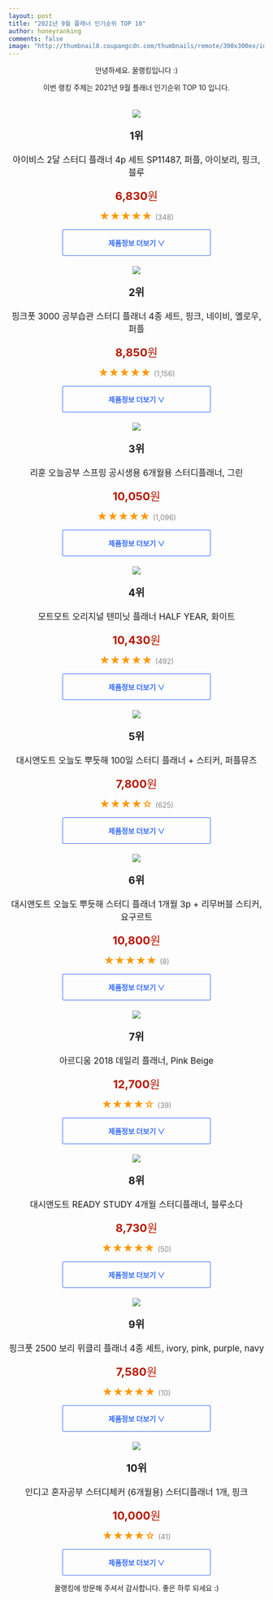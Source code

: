 ```yaml
--- 
layout: post 
title: "2021년 9월 플래너 인기순위 TOP 10" 
author: honeyranking 
comments: false 
image: "http://thumbnail8.coupangcdn.com/thumbnails/remote/300x300ex/image/retail/images/44837452858395-eb6bd31d-0a07-4a92-b853-557967fc7110.jpg" 
--- 
```

<p style="text-align: center;">안녕하세요. 꿀랭킹입니다 :)</p> <p style="text-align: center;">이번 랭킹 주제는 2021년 9월 플래너 인기순위 TOP 10 입니다.</p><center><img src="http://thumbnail8.coupangcdn.com/thumbnails/remote/300x300ex/image/retail/images/44837452858395-eb6bd31d-0a07-4a92-b853-557967fc7110.jpg" style="margin-top:20px" /></center> <p style="text-align: center; font-size: 20px"><b>1위</b></p> <p style="text-align: center; font-size: 17px">아이비스 2달 스터디 플래너 4p 세트 SP11487, 퍼플, 아이보리, 핑크, 블루</p> <p style="text-align: center;"><span style="color: #b61800; font-size: 22px;"><b>6,830</b>원</span></p> <p style="text-align: center;"><span style="color: #ff9600; font-size: 20px;">★★★★★ </span><span style="color: #878787;">(348)</span></p> <center><a href="https://coupa.ng/b7KhN4"> <div style="font-size: 14px; display: inline-block; padding: 15px 90px; color: #346aff; border-radius: 2px; border: 1px solid #346aff; cursor: pointer;"><b>제품정보 더보기 &or;</b></div> </a></center><center><img src="http://thumbnail8.coupangcdn.com/thumbnails/remote/300x300ex/image/retail/images/2020/03/05/11/9/da5aa3fc-ea76-4c8e-862d-320783e38fcf.jpg" style="margin-top:20px" /></center> <p style="text-align: center; font-size: 20px"><b>2위</b></p> <p style="text-align: center; font-size: 17px">핑크풋 3000 공부습관 스터디 플래너 4종 세트, 핑크, 네이비, 옐로우, 퍼플</p> <p style="text-align: center;"><span style="color: #b61800; font-size: 22px;"><b>8,850</b>원</span></p> <p style="text-align: center;"><span style="color: #ff9600; font-size: 20px;">★★★★★ </span><span style="color: #878787;">(1,156)</span></p> <center><a href="https://coupa.ng/b7KhN5"> <div style="font-size: 14px; display: inline-block; padding: 15px 90px; color: #346aff; border-radius: 2px; border: 1px solid #346aff; cursor: pointer;"><b>제품정보 더보기 &or;</b></div> </a></center><center><img src="http://thumbnail6.coupangcdn.com/thumbnails/remote/300x300ex/image/retail/images/259516396361519-35ef9b41-5f79-45bc-aaae-9bf501ead6ec.jpg" style="margin-top:20px" /></center> <p style="text-align: center; font-size: 20px"><b>3위</b></p> <p style="text-align: center; font-size: 17px">리훈 오늘공부 스프링 공시생용 6개월용 스터디플래너, 그린</p> <p style="text-align: center;"><span style="color: #b61800; font-size: 22px;"><b>10,050</b>원</span></p> <p style="text-align: center;"><span style="color: #ff9600; font-size: 20px;">★★★★★ </span><span style="color: #878787;">(1,096)</span></p> <center><a href="https://coupa.ng/b7KhN6"> <div style="font-size: 14px; display: inline-block; padding: 15px 90px; color: #346aff; border-radius: 2px; border: 1px solid #346aff; cursor: pointer;"><b>제품정보 더보기 &or;</b></div> </a></center><center><img src="http://thumbnail7.coupangcdn.com/thumbnails/remote/300x300ex/image/retail/images/2020/02/25/9/1/458954bb-ae8c-416f-b321-099e38bc1c3a.jpg" style="margin-top:20px" /></center> <p style="text-align: center; font-size: 20px"><b>4위</b></p> <p style="text-align: center; font-size: 17px">모트모트 오리지널 텐미닛 플래너 HALF YEAR, 화이트</p> <p style="text-align: center;"><span style="color: #b61800; font-size: 22px;"><b>10,430</b>원</span></p> <p style="text-align: center;"><span style="color: #ff9600; font-size: 20px;">★★★★★ </span><span style="color: #878787;">(492)</span></p> <center><a href="https://coupa.ng/b7KhN7"> <div style="font-size: 14px; display: inline-block; padding: 15px 90px; color: #346aff; border-radius: 2px; border: 1px solid #346aff; cursor: pointer;"><b>제품정보 더보기 &or;</b></div> </a></center><center><img src="http://thumbnail8.coupangcdn.com/thumbnails/remote/300x300ex/image/vendor_inventory/1938/a6be6b54a35019eb125053c833c90eb61e3bb6b769e2ba4420f4baeb48d0.jpg" style="margin-top:20px" /></center> <p style="text-align: center; font-size: 20px"><b>5위</b></p> <p style="text-align: center; font-size: 17px">대시앤도트 오늘도 뿌듯해 100일 스터디 플래너 + 스티커, 퍼플뮤즈</p> <p style="text-align: center;"><span style="color: #b61800; font-size: 22px;"><b>7,800</b>원</span></p> <p style="text-align: center;"><span style="color: #ff9600; font-size: 20px;">★★★★☆ </span><span style="color: #878787;">(625)</span></p> <center><a href="https://coupa.ng/b7KhN9"> <div style="font-size: 14px; display: inline-block; padding: 15px 90px; color: #346aff; border-radius: 2px; border: 1px solid #346aff; cursor: pointer;"><b>제품정보 더보기 &or;</b></div> </a></center><center><img src="http://thumbnail9.coupangcdn.com/thumbnails/remote/300x300ex/image/rs_quotation_api/tzfooqs8/06146d380f5a48cbb45c84a6a6cbd0ae.jpg" style="margin-top:20px" /></center> <p style="text-align: center; font-size: 20px"><b>6위</b></p> <p style="text-align: center; font-size: 17px">대시앤도트 오늘도 뿌듯해 스터디 플래너 1개월 3p + 리무버블 스티커, 요구르트</p> <p style="text-align: center;"><span style="color: #b61800; font-size: 22px;"><b>10,800</b>원</span></p> <p style="text-align: center;"><span style="color: #ff9600; font-size: 20px;">★★★★★ </span><span style="color: #878787;">(8)</span></p> <center><a href="https://coupa.ng/b7KhOa"> <div style="font-size: 14px; display: inline-block; padding: 15px 90px; color: #346aff; border-radius: 2px; border: 1px solid #346aff; cursor: pointer;"><b>제품정보 더보기 &or;</b></div> </a></center><center><img src="http://thumbnail10.coupangcdn.com/thumbnails/remote/300x300ex/image/retail/images/2017/11/23/13/8/8212bde5-7321-4ab8-b0f2-55d6a4428f56.jpg" style="margin-top:20px" /></center> <p style="text-align: center; font-size: 20px"><b>7위</b></p> <p style="text-align: center; font-size: 17px">아르디움 2018 데일리 플래너, Pink Beige</p> <p style="text-align: center;"><span style="color: #b61800; font-size: 22px;"><b>12,700</b>원</span></p> <p style="text-align: center;"><span style="color: #ff9600; font-size: 20px;">★★★★☆ </span><span style="color: #878787;">(39)</span></p> <center><a href="https://coupa.ng/b7KhOc"> <div style="font-size: 14px; display: inline-block; padding: 15px 90px; color: #346aff; border-radius: 2px; border: 1px solid #346aff; cursor: pointer;"><b>제품정보 더보기 &or;</b></div> </a></center><center><img src="http://thumbnail10.coupangcdn.com/thumbnails/remote/300x300ex/image/retail/images/2020/10/06/11/6/ca17eecf-35be-44c4-b6d4-c9de17ddd053.jpg" style="margin-top:20px" /></center> <p style="text-align: center; font-size: 20px"><b>8위</b></p> <p style="text-align: center; font-size: 17px">대시앤도트 READY STUDY 4개월 스터디플래너, 블루소다</p> <p style="text-align: center;"><span style="color: #b61800; font-size: 22px;"><b>8,730</b>원</span></p> <p style="text-align: center;"><span style="color: #ff9600; font-size: 20px;">★★★★★ </span><span style="color: #878787;">(50)</span></p> <center><a href="https://coupa.ng/b7KhOd"> <div style="font-size: 14px; display: inline-block; padding: 15px 90px; color: #346aff; border-radius: 2px; border: 1px solid #346aff; cursor: pointer;"><b>제품정보 더보기 &or;</b></div> </a></center><center><img src="http://thumbnail8.coupangcdn.com/thumbnails/remote/300x300ex/image/rs_quotation_api/timsuanj/d5a9666f9cd346efac2da6180e61ab80.jpg" style="margin-top:20px" /></center> <p style="text-align: center; font-size: 20px"><b>9위</b></p> <p style="text-align: center; font-size: 17px">핑크풋 2500 보리 위클리 플래너 4종 세트, ivory, pink, purple, navy</p> <p style="text-align: center;"><span style="color: #b61800; font-size: 22px;"><b>7,580</b>원</span></p> <p style="text-align: center;"><span style="color: #ff9600; font-size: 20px;">★★★★★ </span><span style="color: #878787;">(10)</span></p> <center><a href=""> <div style="font-size: 14px; display: inline-block; padding: 15px 90px; color: #346aff; border-radius: 2px; border: 1px solid #346aff; cursor: pointer;"><b>제품정보 더보기 &or;</b></div> </a></center><center><img src="http://thumbnail10.coupangcdn.com/thumbnails/remote/300x300ex/image/rs_quotation_api/sbibhlnq/c0b576641b634020aaefb3ebdc6d48b0.jpg" style="margin-top:20px" /></center> <p style="text-align: center; font-size: 20px"><b>10위</b></p> <p style="text-align: center; font-size: 17px">인디고 혼자공부 스터디체커 (6개월용) 스터디플래너 1개, 핑크</p> <p style="text-align: center;"><span style="color: #b61800; font-size: 22px;"><b>10,000</b>원</span></p> <p style="text-align: center;"><span style="color: #ff9600; font-size: 20px;">★★★★☆ </span><span style="color: #878787;">(41)</span></p> <center><a href="https://coupa.ng/b7KhOe"> <div style="font-size: 14px; display: inline-block; padding: 15px 90px; color: #346aff; border-radius: 2px; border: 1px solid #346aff; cursor: pointer;"><b>제품정보 더보기 &or;</b></div> </a></center> <p style="text-align: center;">꿀랭킹에 방문해 주셔서 감사합니다. 좋은 하루 되세요 :)</p>

